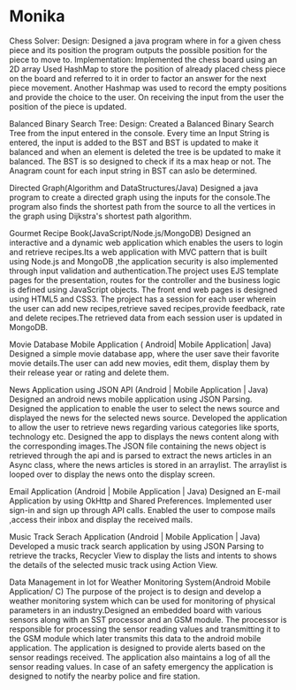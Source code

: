 # Monika

Chess Solver:
Design:
Designed a java program where in for a given chess piece and its position the program outputs the possible position for the piece to move to.
Implementation:
Implemented the chess board using an 2D array
Used HashMap to store the position of already placed chess piece on the board and referred to it in order to factor an answer for the next piece movement. Another Hashmap was used to record the empty positions and provide the choice to the user. On receiving the input from the user the position of the piece is updated.


Balanced Binary Search Tree:
Design:
Created a Balanced Binary Search Tree from the input entered in the console.
Every time an Input String is entered, the input is added to the BST and BST is updated to make it balanced and when an element is deleted the tree is be updated to make it balanced. The BST is so designed to check if its a max heap or not. The Anagram count for each input string in BST can aslo be determined.


Directed Graph(Algorithm and DataStructures/Java)
Designed a java program to create a directed graph using the inputs for the console.The program also finds the shortest path from the source to all the vertices in the graph using Dijkstra's shortest path algorithm.


Gourmet Recipe Book(JavaScript/Node.js/MongoDB)
Designed an interactive and a dynamic web application which enables the users to login and retrieve recipes.Its a web application with MVC pattern that is built using Node.js and MongoDB ,the application security is also implemented through input validation and authentication.The project uses EJS template pages for the presentation, routes for the controller and the business logic is defined using JavaScript objects. The front end web pages is designed using HTML5 and CSS3. The project has a session for each user wherein the user can add new recipes,retrieve saved recipes,provide feedback, rate and delete recipes.The retrieved data from each session user is updated in MongoDB.


Movie Database Mobile Application ( Android| Mobile Application| Java)
Designed a simple movie database app, where the user save their favorite movie details.The user can add new movies, edit them, display them by their release year or rating and delete them.

News Application using JSON API (Android | Mobile Application | Java)
Designed an android news mobile application using JSON Parsing. Designed the application to enable the user to select the news source and displayed the news for the selected news source. Developed the application to allow the user to retrieve news regarding various categories like sports, technology etc. Designed the app to displays the news content along with the corresponding images.The JSON file containing the news object is retrieved through the api and is parsed to extract the news articles in an Async class, where the news articles is stored in an arraylist. The arraylist is looped over to display the news onto the display screen.

Email Application (Android | Mobile Application | Java)
Designed an E-mail Application by using OkHttp and Shared Preferences. Implemented user sign-in and sign up through API calls. Enabled the user to compose mails ,access their inbox and display the received mails.


Music Track Serach Application (Android | Mobile Application | Java)
Developed  a music track search application by  using JSON Parsing to retrieve the tracks, Recycler View 
to display the lists and intents to shows the details of the selected music track using Action View.

Data Management in Iot for Weather Monitoring System(Android Mobile Application/ C)
The purpose of the project is to design and develop a weather monitoring system which
can be used for monitoring of physical parameters in an industry.Designed an embedded board with various sensors along with an SST processor and an GSM module. The processor is responsible for processing the sensor reading values and transmitting it to the GSM module which later transmits this data to the android mobile application. The application is designed to provide alerts based on the sensor readings received. The application also maintains a log of all the sensor reading values. In case of an safety emergency the application is designed to notify the nearby police and fire station.
